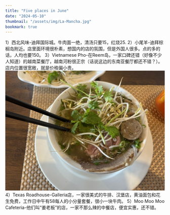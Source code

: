 ```yaml
---
title: "Five places in June"
date: "2024-05-10"
thumbnail: "/assets/img/La-Mancha.jpg"
bookmark: true
---
```

 
1）西北风味-迪拜国际城。牛肉面一绝，清汤只要15，红烧25.
2）小尾羊-迪拜棕榈岛附近。店里面环境很朴素，想国内的店的氛围，但是外国人很多。点的多的话，人均也要150。
3）Vietnamese Pho-在Reem岛，一家口碑还错（好像不少人知道）的越南菜餐厅，越南河粉很正宗（话说这边的东南亚餐厅都还不错？）。店内位置很宽敞，就是价格偏小贵。
![](/assets/img/2024/06/WechatIMG140.jpg)
4）Texas Roadhouse-Galleria店，一家很美式的牛排、汉堡店，黄油面包和花生免费，工作日中午有58每人的小分量套餐，很小一块牛肉。
5）Moo Moo Moo Cafeteria-他们叫“姜老板”的店，一家不那么辣的中餐店，便宜实惠，还不错。